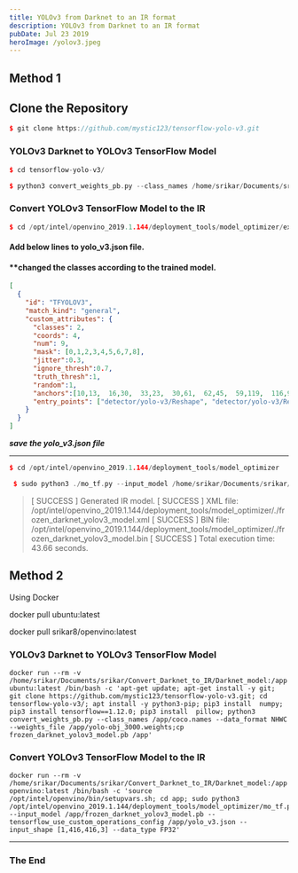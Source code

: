 ```yaml
---
title: YOLOv3 from Darknet to an IR format 
description: YOLOv3 from Darknet to an IR format 
pubDate: Jul 23 2019
heroImage: /yolov3.jpeg
---
```


## Method 1

## Clone the Repository

```c++
$ git clone https://github.com/mystic123/tensorflow-yolo-v3.git
```

### YOLOv3 Darknet to YOLOv3 TensorFlow Model

```c++
$ cd tensorflow-yolo-v3/

$ python3 convert_weights_pb.py --class_names /home/srikar/Documents/srikar/Convert_Darknet_to_IR/Darknet_model/coco.names --data_format NHWC --weights_file /home/srikar/Documents/srikar/Convert_Darknet_to_IR/Darknet_model/yolo-obj_3000.weights
```

### Convert YOLOv3 TensorFlow Model to the IR

```c++
$ cd /opt/intel/openvino_2019.1.144/deployment_tools/model_optimizer/extensions/front/tf
```

#### Add below lines to yolo_v3.json file.

#### **changed the classes according to the trained model.

```json
[
  {
    "id": "TFYOLOV3",
    "match_kind": "general",
    "custom_attributes": {
      "classes": 2,
      "coords": 4,
      "num": 9,
      "mask": [0,1,2,3,4,5,6,7,8],
      "jitter":0.3,
      "ignore_thresh":0.7,
      "truth_thresh":1,
      "random":1,
      "anchors":[10,13,  16,30,  33,23,  30,61,  62,45,  59,119,  116,90,  156,198,  373,326],
      "entry_points": ["detector/yolo-v3/Reshape", "detector/yolo-v3/Reshape_4", "detector/yolo-v3/Reshape_8"]
    }
  }
]
```

***save the yolo_v3.json file***

----------------------------------------

```c++
$ cd /opt/intel/openvino_2019.1.144/deployment_tools/model_optimizer

 $ sudo python3 ./mo_tf.py --input_model /home/srikar/Documents/srikar/object_detection/tensorflow-yolo-v3/frozen_darknet_yolov3_model.pb --tensorflow_use_custom_operations_config /opt/intel/openvino_2019.1.144/deployment_tools/model_optimizer/extensions/front/tf/yolo_v3.json --input_shape [1,416,416,3] --data_type FP32

```



> [ SUCCESS ] Generated IR model.
> [ SUCCESS ] XML file: /opt/intel/openvino_2019.1.144/deployment_tools/model_optimizer/./frozen_darknet_yolov3_model.xml
> [ SUCCESS ] BIN file: /opt/intel/openvino_2019.1.144/deployment_tools/model_optimizer/./frozen_darknet_yolov3_model.bin
> [ SUCCESS ] Total execution time: 43.66 seconds.



## Method 2

Using Docker

docker pull ubuntu:latest

docker pull srikar8/openvino:latest

### YOLOv3 Darknet to YOLOv3 TensorFlow Model


```
docker run --rm -v /home/srikar/Documents/srikar/Convert_Darknet_to_IR/Darknet_model:/app ubuntu:latest /bin/bash -c 'apt-get update; apt-get install -y git; git clone https://github.com/mystic123/tensorflow-yolo-v3.git; cd tensorflow-yolo-v3/; apt install -y python3-pip; pip3 install  numpy; pip3 install tensorflow==1.12.0; pip3 install  pillow; python3 convert_weights_pb.py --class_names /app/coco.names --data_format NHWC --weights_file /app/yolo-obj_3000.weights;cp frozen_darknet_yolov3_model.pb /app'

```

### Convert YOLOv3 TensorFlow Model to the IR

```
docker run --rm -v /home/srikar/Documents/srikar/Convert_Darknet_to_IR/Darknet_model:/app openvino:latest /bin/bash -c 'source /opt/intel/openvino/bin/setupvars.sh; cd app; sudo python3 /opt/intel/openvino_2019.1.144/deployment_tools/model_optimizer/mo_tf.py --input_model /app/frozen_darknet_yolov3_model.pb --tensorflow_use_custom_operations_config /app/yolo_v3.json --input_shape [1,416,416,3] --data_type FP32'
```



-----------





### The End
